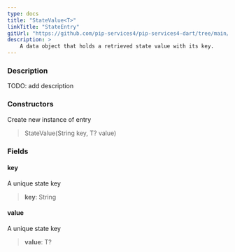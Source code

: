 ```yaml
---
type: docs
title: "StateValue<T>"
linkTitle: "StateEntry"
gitUrl: "https://github.com/pip-services4/pip-services4-dart/tree/main/pip-services4-logic-dart"
description: >
    A data object that holds a retrieved state value with its key.
---
```


### Description

TODO: add description

### Constructors
Create new instance of entry

> StateValue(String key, T? value)

### Fields

<span class="hide-title-link">

#### key
A unique state key
> **key**: String

#### value
A unique state key
> **value**: T?

</span>
